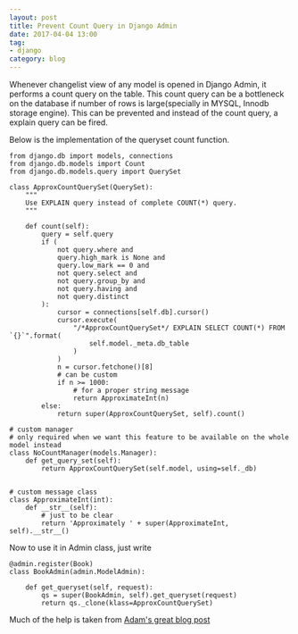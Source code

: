 ```yaml
---
layout: post
title: Prevent Count Query in Django Admin
date: 2017-04-04 13:00
tag:
- django
category: blog
---
```


Whenever changelist view of any model is opened in Django Admin, it performs a count query on the table. This count query can be a bottleneck on the database if number of rows is large(specially in MYSQL, Innodb storage engine). This can be prevented and instead of the count query, a explain query can be fired.

Below is the implementation of the queryset count function.

```
from django.db import models, connections
from django.db.models import Count
from django.db.models.query import QuerySet

class ApproxCountQuerySet(QuerySet):
    """
    Use EXPLAIN query instead of complete COUNT(*) query.
    """

    def count(self):
        query = self.query
        if (
            not query.where and
            query.high_mark is None and
            query.low_mark == 0 and
            not query.select and
            not query.group_by and
            not query.having and
            not query.distinct
        ):
            cursor = connections[self.db].cursor()
            cursor.execute(
                "/*ApproxCountQuerySet*/ EXPLAIN SELECT COUNT(*) FROM `{}`".format(
                    self.model._meta.db_table
                )
            )
            n = cursor.fetchone()[8]
            # can be custom
            if n >= 1000:
                # for a proper string message
                return ApproximateInt(n)
        else:
            return super(ApproxCountQuerySet, self).count()

# custom manager
# only required when we want this feature to be available on the whole model instead
class NoCountManager(models.Manager):
    def get_query_set(self):
        return ApproxCountQuerySet(self.model, using=self._db)


# custom message class
class ApproximateInt(int):
    def __str__(self):
        # just to be clear
        return 'Approximately ' + super(ApproximateInt, self).__str__()
```


Now to use it in Admin class, just write

```
@admin.register(Book)
class BookAdmin(admin.ModelAdmin):

    def get_queryset(self, request):
        qs = super(BookAdmin, self).get_queryset(request)
        return qs._clone(klass=ApproxCountQuerySet)
```

Much of the help is taken from [Adam's great blog post](https://adamj.eu/tech/2014/07/16/extending-djangos-queryset-to-return-approximate-counts/)
